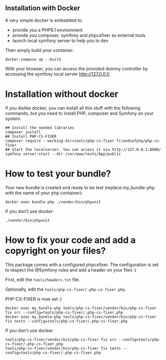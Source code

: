 ## Installation with Docker
A very simple docker is embedded to:
* provide you a PHP8.1 environment
* provide you composer, symfony and phpcsfixer as external tools
* launch local symfony server to help you to dev

Then simply build your container:
````shell
docker-compose up --build
````
With your browser, you can access the provided dummy controller by accessing the symfony local server http://127.0.0.1/

# Installation without docker
If you dislike docker, you can install all this stuff with the following commands, but you need to install PHP, composer
and Symfony on your system.
````shell
## Install the needed libraries
composer install
## Install PHP-CS-FIXER
composer require --working-dir=tools/php-cs-fixer friendsofphp/php-cs-fixer
## Start the localserver. You can access it via http://127.0.0.1:8000/
symfony server:start --dir /var/www/tests/App/public
````

# How to test your bundle?
Your new bundle is created and ready to be test (replace my_bundle-php with the name of your php container):
````shell
docker exec bundle-php ./vendor/bin/phpunit
````
If you don't use docker:
````shell
./vendor/bin/phpunit
````

# How to fix your code and add a copyright on your files?
This package comes with a configured phpcsfixer. The configuration is set to respect the @Symfony rules and add a header
on your files :)

First, edit the `tools/headers.txt` file.

Optionally, edit the `tools/php-cs-fixer/.php-cs-fixer.php`.

PHP-CS-FIXER is now set :)

````shell
docker exec my_bundle-php tools/php-cs-fixer/vendor/bin/php-cs-fixer fix src --config=tools/php-cs-fixer/.php-cs-fixer.php
docker exec my_bundle-php tools/php-cs-fixer/vendor/bin/php-cs-fixer fix tests --config=tools/php-cs-fixer/.php-cs-fixer.php
````
If you don't use docker:
````shell
tools/php-cs-fixer/vendor/bin/php-cs-fixer fix src --config=tools/php-cs-fixer/.php-cs-fixer.php
tools/php-cs-fixer/vendor/bin/php-cs-fixer fix tests --config=tools/php-cs-fixer/.php-cs-fixer.php
````
